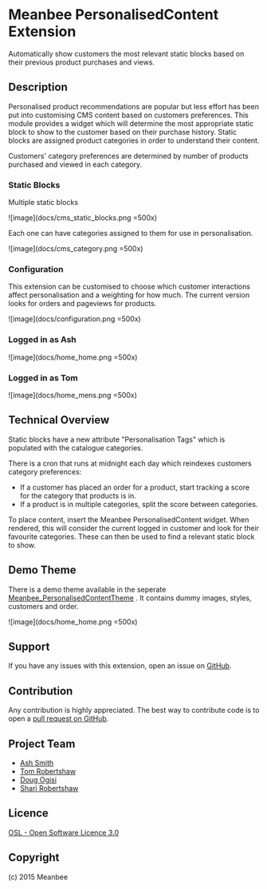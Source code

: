 Meanbee PersonalisedContent Extension
=====================

Automatically show customers the most relevant static blocks based on their previous product purchases and views.


Description
-----------

Personalised product recommendations are popular but less effort has been put into customising CMS content based on customers preferences.  This module provides a widget which will determine the most appropriate static block to show to the customer based on their purchase history.  Static blocks are assigned product categories in order to understand their content. 
 
Customers' category preferences are determined by number of products purchased and viewed in each category.   
 
### Static Blocks
 
Multiple static blocks

 ![image](docs/cms_static_blocks.png =500x)
 
Each one can have categories assigned to them for use in personalisation.

 ![image](docs/cms_category.png =500x)
 
### Configuration

This extension can be customised to choose which customer interactions affect personalisation and a weighting for how much.  The current version looks for orders and pageviews for products.
 
![image](docs/configuration.png =500x)


### Logged in as Ash

![image](docs/home_home.png =500x)

### Logged in as Tom

![image](docs/home_mens.png =500x)


Technical Overview
------------------

Static blocks have a new attribute "Personalisation Tags" which is populated with the catalogue categories. 

There is a cron that runs at midnight each day which reindexes customers category preferences:

* If a customer has placed an order for a product, start tracking a score for the category that products is in.
* If a product is in multiple categories, split the score between categories.

To place content, insert the Meanbee PersonalisedContent widget.  When rendered, this will consider the current logged 
in customer and look for their favourite categories.  These can then be used to find a relevant static block to show. 

Demo Theme
----------

There is a demo theme available in the seperate [Meanbee_PersonalisedContentTheme](https://github.com/MageHack/PersonalisedContentTheme)
. It contains dummy images, styles, customers and order.


![image](docs/home_home.png =500x)


Support
-------
If you have any issues with this extension, open an issue on [GitHub](https://github.com/meanbee/Meanbee_PersonalisedContent/issues).

Contribution
------------
Any contribution is highly appreciated. The best way to contribute code is to open a [pull request on GitHub](https://help.github.com/articles/using-pull-requests).

Project Team
---------

* [Ash Smith](https://twitter.com/ashsmithco)
* [Tom Robertshaw](https://twitter.com/bobbyshaw)
* [Doug Ogisi](https://www.linkedin.com/pub/douglas-ogisi/1b/964/35b)
* [Shari Robertshaw](https://twitter.com/sharibary)

Licence
-------
[OSL - Open Software Licence 3.0](http://opensource.org/licenses/osl-3.0.php)

Copyright
---------
(c) 2015 Meanbee
